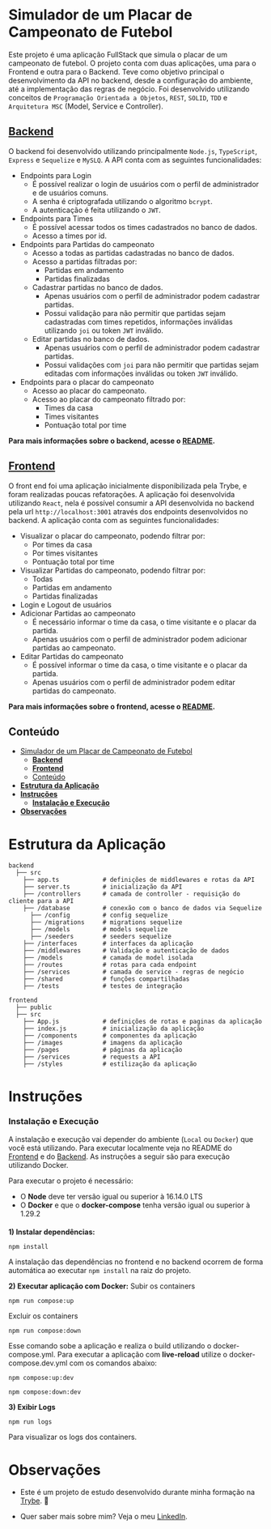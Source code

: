 # Simulador de um Placar de Campeonato de Futebol

Este projeto é uma aplicação FullStack que simula o placar de um campeonato de futebol. O projeto conta com duas aplicações, uma para o Frontend e outra para o Backend.
Teve como objetivo principal o desenvolvimento da API no backend, desde a configuração do ambiente, até a implementação das regras de negócio. Foi desenvolvido utilizando conceitos de `Programação Orientada a Objetos`, `REST`, `SOLID`, `TDD` e `Arquitetura MSC` (Model, Service e Controller). 

## [**Backend**](https://github.com/vitorbss12/FullStack-App-Football-Championship-Scoreboard/tree/main/backend)
O backend foi desenvolvido utilizando principalmente `Node.js`, `TypeScript`, `Express` e `Sequelize` e `MySLQ`. A API conta com as seguintes funcionalidades:
  - Endpoints para Login
    - É possível realizar o login de usuários com o perfil de administrador e de usuários comuns.
    - A senha é criptografada utilizando o algoritmo `bcrypt`.
    - A autenticação é feita utilizando o `JWT`.
  - Endpoints para Times
    - É possível acessar todos os times cadastrados no banco de dados.
    - Acesso a times por id.
  - Endpoints para Partidas do campeonato
    - Acesso a todas as partidas cadastradas no banco de dados.
    - Acesso a partidas filtradas por:
      - Partidas em andamento
      - Partidas finalizadas
    - Cadastrar partidas no banco de dados.
      - Apenas usuários com o perfil de administrador podem cadastrar partidas.
      - Possui validação para não permitir que partidas sejam cadastradas com times repetidos, informações inválidas utilizando `joi` ou token `JWT` inválido.
    - Editar partidas no banco de dados.
      - Apenas usuários com o perfil de administrador podem cadastrar partidas.
      - Possui validações com `joi` para não permitir que partidas sejam editadas com informações inválidas ou token `JWT` inválido.
  - Endpoints para o placar do campeonato
    - Acesso ao placar do campeonato.
    - Acesso ao placar do campeonato filtrado por:
      - Times da casa
      - Times visitantes
      - Pontuação total por time

**Para mais informações sobre o backend, acesse o [README](https://github.com/vitorbss12/FullStack-App-Football-Championship-Scoreboard/blob/main/backend/README.md).**

## [**Frontend**](https://github.com/vitorbss12/FullStack-App-Football-Championship-Scoreboard/tree/main/frontend)
O front end foi uma aplicação inicialmente disponibilizada pela Trybe, e foram realizadas poucas refatorações. A aplicação foi desenvolvida utilizando `React`, nela é possível consumir a API desenvolvida no backend pela url `http://localhost:3001` através dos endpoints desenvolvidos no backend. A aplicação conta com as seguintes funcionalidades:
  - Visualizar o placar do campeonato, podendo filtrar por:
    - Por times da casa
    - Por times visitantes
    - Pontuação total	por time
  - Visualizar Partidas do campeonato, podendo filtrar por:
    - Todas
    - Partidas em andamento
    - Partidas finalizadas
  - Login e Logout de usuários
  - Adicionar Partidas ao campeonato
    - É necessário informar o time da casa, o time visitante e o placar da partida.
    - Apenas usuários com o perfil de administrador podem adicionar partidas ao campeonato.
  - Editar Partidas do campeonato
    - É possível informar o time da casa, o time visitante e o placar da partida.
    - Apenas usuários com o perfil de administrador podem editar partidas do campeonato.
  
**Para mais informações sobre o frontend, acesse o [README](https://github.com/vitorbss12/FullStack-App-Football-Championship-Scoreboard/blob/main/frontend/README.md).**

## Conteúdo

- [Simulador de um Placar de Campeonato de Futebol](#simulador-de-um-placar-de-campeonato-de-futebol)
  - [**Backend**](#backend)
  - [**Frontend**](#frontend)
  - [Conteúdo](#conteúdo)
- [**Estrutura da Aplicação**](#estrutura-da-aplicação)
- [**Instruções**](#instruções)
    - [**Instalação e Execução**](#instalação-e-execução)
- [**Observações**](#observações)

# **Estrutura da Aplicação**
````
backend
  ├── src
    ├── app.ts            # definições de middlewares e rotas da API
    ├── server.ts         # inicialização da API
    ├── /controllers      # camada de controller - requisição do cliente para a API
    ├── /database         # conexão com o banco de dados via Sequelize
      ├── /config         # config sequelize
      ├── /migrations     # migrations sequelize
      ├── /models         # models sequelize
      ├── /seeders        # seeders sequelize
    ├── /interfaces       # interfaces da aplicação
    ├── /middlewares      # Validação e autenticação de dados
    ├── /models           # camada de model isolada
    ├── /routes           # rotas para cada endpoint
    ├── /services         # camada de service - regras de negócio
    ├── /shared           # funções compartilhadas
    ├── /tests            # testes de integração

frontend
  ├── public
  ├── src
    ├── App.js            # definições de rotas e paginas da aplicação
    ├── index.js          # inicialização da aplicação
    ├── /components       # componentes da aplicação
    ├── /images           # imagens da aplicação
    ├── /pages            # páginas da aplicação
    ├── /services         # requests a API
    ├── /styles           # estilização da aplicação
  ````

# **Instruções**

### **Instalação e Execução**

A instalação e execução vai depender do ambiente (`Local` ou `Docker`) que você está utilizando. Para executar localmente veja no README do [Frontend]() e do [Backend](). As instruções a seguir são para execução utilizando Docker.

Para executar o projeto é necessário:
  - O **Node** deve ter versão igual ou superior à 16.14.0 LTS
  - O **Docker** e que o **docker-compose** tenha versão igual ou superior à 1.29.2

####
**1) Instalar dependências:**
````
npm install
````
A instalação das dependências no frontend e no backend ocorrem de forma automática ao executar `npm install` na raiz do projeto.

**2) Executar aplicação com Docker:**
Subir os containers
````
npm run compose:up
````

Excluir os containers
````
npm run compose:down
````
Esse comando sobe a aplicação e realiza o build utilizando o docker-compose.yml.
Para executar a aplicação com **live-reload** utilize o docker-compose.dev.yml com os comandos abaixo:
````
npm compose:up:dev
````
````
npm compose:down:dev
````

**3) Exibir Logs**
````
npm run logs
````
Para visualizar os logs dos containers.

# **Observações**

- Este é um projeto de estudo desenvolvido durante minha formação na [Trybe](https://www.betrybe.com/). :rocket:

- Quer saber mais sobre mim? Veja o meu [LinkedIn](https://www.linkedin.com/in/vitorbss/).